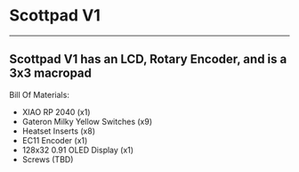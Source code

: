 # Scottpad V1
-----
Scottpad V1 has an LCD, Rotary Encoder, and is a 3x3 macropad
-----
Bill Of Materials:
- XIAO RP 2040 (x1)
- Gateron Milky Yellow Switches (x9)
- Heatset Inserts (x8)
- EC11 Encoder (x1)
- 128x32 0.91 OLED Display (x1)
- Screws (TBD)
